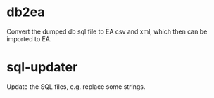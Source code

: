 # db2ea
Convert the dumped db sql file to EA csv and xml, which then can be imported to EA.

# sql-updater
Update the SQL files, e.g. replace some strings.

